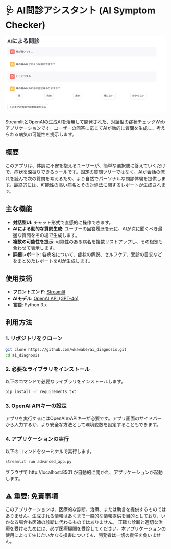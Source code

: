 # 🩺 AI問診アシスタント (AI Symptom Checker)

![teaser](teaser.png)

StreamlitとOpenAIの生成AIを活用して開発された、対話型の症状チェックWebアプリケーションです。ユーザーの回答に応じてAIが動的に質問を生成し、考えられる病気の可能性を提示します。

## 概要

このアプリは、体調に不安を抱えるユーザーが、簡単な選択肢に答えていくだけで、症状を深掘りできるツールです。固定の質問ツリーではなく、AIが会話の流れを読んで次の質問を考えるため、より自然でパーソナルな問診体験を提供します。最終的には、可能性の高い病名とその対処法に関するレポートが生成されます。


## 主な機能

- **対話型UI**: チャット形式で直感的に操作できます。
- **AIによる動的な質問生成**: ユーザーの回答履歴を元に、AIが次に聞くべき最適な質問をその場で生成します。
- **複数の可能性を提示**: 可能性のある病名を複数リストアップし、その根拠も合わせて表示します。
- **詳細レポート**: 各病名について、症状の解説、セルフケア、受診の目安などをまとめたレポートをAIが生成します。

## 使用技術

- **フロントエンド**: [Streamlit](https://streamlit.io/)
- **AIモデル**: [OpenAI API (GPT-4o)](https://openai.com/api/)
- **言語**: Python 3.x

## 利用方法

### 1. リポジトリをクローン

```bash
git clone https://github.com/wkawabe/ai_diagnosis.git
cd ai_diagnosis
```

### 2. 必要なライブラリをインストール

以下のコマンドで必要なライブラリをインストールします。

```bash
pip install -r requirements.txt
```


### 3. OpenAI APIキーの設定

アプリを実行するにはOpenAIのAPIキーが必要です。アプリ画面のサイドバーから入力するか、より安全な方法として環境変数を設定することもできます。

### 4. アプリケーションの実行
以下のコマンドをターミナルで実行します。

```bash
streamlit run advanced_app.py
```

ブラウザで http://localhost:8501 が自動的に開かれ、アプリケーションが起動します。

## ⚠️ 重要: 免責事項
このアプリケーションは、医療的な診断、治療、または助言を提供するものではありません。生成される情報はあくまで一般的な情報提供を目的としており、いかなる場合も医師の診断に代わるものではありません。
正確な診断と適切な治療を受けるためには、必ず医療機関を受診してください。本アプリケーションの使用によって生じたいかなる損害についても、開発者は一切の責任を負いません。
